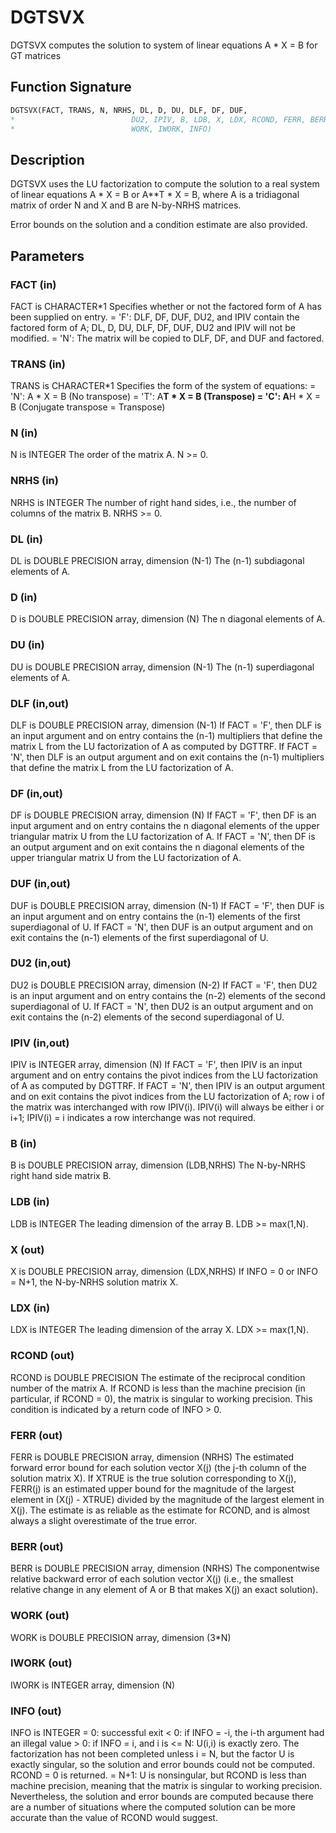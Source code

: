 # DGTSVX

DGTSVX computes the solution to system of linear equations A * X = B for GT matrices

## Function Signature

```fortran
DGTSVX(FACT, TRANS, N, NRHS, DL, D, DU, DLF, DF, DUF,
*                          DU2, IPIV, B, LDB, X, LDX, RCOND, FERR, BERR,
*                          WORK, IWORK, INFO)
```

## Description


 DGTSVX uses the LU factorization to compute the solution to a real
 system of linear equations A * X = B or A**T * X = B,
 where A is a tridiagonal matrix of order N and X and B are N-by-NRHS
 matrices.

 Error bounds on the solution and a condition estimate are also
 provided.

## Parameters

### FACT (in)

FACT is CHARACTER*1 Specifies whether or not the factored form of A has been supplied on entry. = 'F': DLF, DF, DUF, DU2, and IPIV contain the factored form of A; DL, D, DU, DLF, DF, DUF, DU2 and IPIV will not be modified. = 'N': The matrix will be copied to DLF, DF, and DUF and factored.

### TRANS (in)

TRANS is CHARACTER*1 Specifies the form of the system of equations: = 'N': A * X = B (No transpose) = 'T': A**T * X = B (Transpose) = 'C': A**H * X = B (Conjugate transpose = Transpose)

### N (in)

N is INTEGER The order of the matrix A. N >= 0.

### NRHS (in)

NRHS is INTEGER The number of right hand sides, i.e., the number of columns of the matrix B. NRHS >= 0.

### DL (in)

DL is DOUBLE PRECISION array, dimension (N-1) The (n-1) subdiagonal elements of A.

### D (in)

D is DOUBLE PRECISION array, dimension (N) The n diagonal elements of A.

### DU (in)

DU is DOUBLE PRECISION array, dimension (N-1) The (n-1) superdiagonal elements of A.

### DLF (in,out)

DLF is DOUBLE PRECISION array, dimension (N-1) If FACT = 'F', then DLF is an input argument and on entry contains the (n-1) multipliers that define the matrix L from the LU factorization of A as computed by DGTTRF. If FACT = 'N', then DLF is an output argument and on exit contains the (n-1) multipliers that define the matrix L from the LU factorization of A.

### DF (in,out)

DF is DOUBLE PRECISION array, dimension (N) If FACT = 'F', then DF is an input argument and on entry contains the n diagonal elements of the upper triangular matrix U from the LU factorization of A. If FACT = 'N', then DF is an output argument and on exit contains the n diagonal elements of the upper triangular matrix U from the LU factorization of A.

### DUF (in,out)

DUF is DOUBLE PRECISION array, dimension (N-1) If FACT = 'F', then DUF is an input argument and on entry contains the (n-1) elements of the first superdiagonal of U. If FACT = 'N', then DUF is an output argument and on exit contains the (n-1) elements of the first superdiagonal of U.

### DU2 (in,out)

DU2 is DOUBLE PRECISION array, dimension (N-2) If FACT = 'F', then DU2 is an input argument and on entry contains the (n-2) elements of the second superdiagonal of U. If FACT = 'N', then DU2 is an output argument and on exit contains the (n-2) elements of the second superdiagonal of U.

### IPIV (in,out)

IPIV is INTEGER array, dimension (N) If FACT = 'F', then IPIV is an input argument and on entry contains the pivot indices from the LU factorization of A as computed by DGTTRF. If FACT = 'N', then IPIV is an output argument and on exit contains the pivot indices from the LU factorization of A; row i of the matrix was interchanged with row IPIV(i). IPIV(i) will always be either i or i+1; IPIV(i) = i indicates a row interchange was not required.

### B (in)

B is DOUBLE PRECISION array, dimension (LDB,NRHS) The N-by-NRHS right hand side matrix B.

### LDB (in)

LDB is INTEGER The leading dimension of the array B. LDB >= max(1,N).

### X (out)

X is DOUBLE PRECISION array, dimension (LDX,NRHS) If INFO = 0 or INFO = N+1, the N-by-NRHS solution matrix X.

### LDX (in)

LDX is INTEGER The leading dimension of the array X. LDX >= max(1,N).

### RCOND (out)

RCOND is DOUBLE PRECISION The estimate of the reciprocal condition number of the matrix A. If RCOND is less than the machine precision (in particular, if RCOND = 0), the matrix is singular to working precision. This condition is indicated by a return code of INFO > 0.

### FERR (out)

FERR is DOUBLE PRECISION array, dimension (NRHS) The estimated forward error bound for each solution vector X(j) (the j-th column of the solution matrix X). If XTRUE is the true solution corresponding to X(j), FERR(j) is an estimated upper bound for the magnitude of the largest element in (X(j) - XTRUE) divided by the magnitude of the largest element in X(j). The estimate is as reliable as the estimate for RCOND, and is almost always a slight overestimate of the true error.

### BERR (out)

BERR is DOUBLE PRECISION array, dimension (NRHS) The componentwise relative backward error of each solution vector X(j) (i.e., the smallest relative change in any element of A or B that makes X(j) an exact solution).

### WORK (out)

WORK is DOUBLE PRECISION array, dimension (3*N)

### IWORK (out)

IWORK is INTEGER array, dimension (N)

### INFO (out)

INFO is INTEGER = 0: successful exit < 0: if INFO = -i, the i-th argument had an illegal value > 0: if INFO = i, and i is <= N: U(i,i) is exactly zero. The factorization has not been completed unless i = N, but the factor U is exactly singular, so the solution and error bounds could not be computed. RCOND = 0 is returned. = N+1: U is nonsingular, but RCOND is less than machine precision, meaning that the matrix is singular to working precision. Nevertheless, the solution and error bounds are computed because there are a number of situations where the computed solution can be more accurate than the value of RCOND would suggest.

